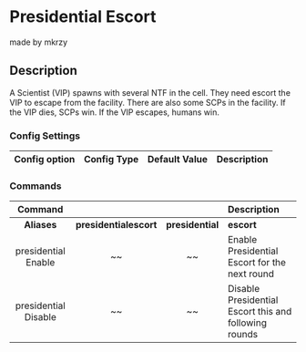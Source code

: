 Presidential Escort
======
made by mkrzy
## Description
A Scientist (VIP) spawns with several NTF in the cell. They need escort the VIP to escape from the facility. 
There are also some SCPs in the facility. If the VIP dies, SCPs win. If the VIP escapes, humans win.

### Config Settings
Config option | Config Type | Default Value | Description
:---: | :---: | :---: | :------

### Commands
  Command |  |  | Description
:---: | :---: | :---: | :------
**Aliases** | **presidentialescort** | **presidential** | **escort**
presidential Enable | ~~ | ~~ | Enable Presidential Escort for the next round
presidential Disable | ~~ | ~~ | Disable Presidential Escort this and following rounds

